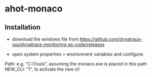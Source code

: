 # ahot-monaco


## Installation
- download the windows file from
https://github.com/dynatrace-oss/dynatrace-monitoring-as-code/releases

- open system properties > environment variables and configure:

Path: e.g. "C:\Tools", assuming the monaco.exe is placed in this path
NEW_CLI: "1", to activate the new cli

